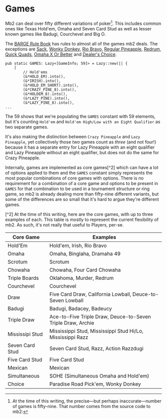 # Games

Mb2 can deal over fifty different variations of poker[^1]. This includes
common ones like Texas Hold'em, Omaha and Seven Card Stud as well as
lesser known games like Badugi, Courchevel and Big O.

The [BARGE Rule Book](http://www.ceemeck.org/BARGERuleBook2021/) has
rules to almost all of the games mb2 deals.  The exceptions are
[Sack](./games/sack.html), [Wonky Donkey](./games/wonky-donkey.html),
[Rio Bravo](./games/rio-bravo.html), [Regular
Pineapple](./games/regular-pineapple.html),
[Redrum](./games/redrum.html), [Quick Quads](./games/quick-quads.md), [Omaha X Or Better](./games/omaha-x-or-better.md) and [Dealer's Choice](games/dealers-choice.md).

[^1]: At the time of this writing, the precise&mdash;but perhaps inaccurate&mdash;number of games is fifty-nine. That number comes from the source code to mb2:
```
pub static GAMES: Lazy<[GameInfo; 59]> = Lazy::new(|| {
    [
        // Hold'ems
        (&*HOLD_EM).into(),
        (&*IRISH).into(),
        (&*HOLD_EM_SHORT).into(),
        (&*CRAZY_PINE_8).into(),
        (&*HOLDEM_8).into(),
        (&*LAZY_PINE).into(),
        (&*LAZY_PINE_8).into(),
...
```
The 59 shows that we're populating the `GAMES` constant with 59
elements, but it's counting `Hold'em` and `Hold'em High/Low with an
Eight Qualifier` as two separate games.

It's also making the distinction between `Crazy Pineapple` and `Lazy
Pineapple`, yet collectively those _two_ games count as _three_ (and
not four!) because it has a separate entry for Lazy Pineapple with an
eight qualifier and Lazy Pineapple without an eight qualifier, but
does not do the same for Crazy Pineapple.

Internally, games are implemented as core games[^2] which can have a lot
of options applied to them and the `GAMES` constant simply represents
the most popular combinations of core games with options. There is no
requirement for a combination of a core game and options to be present
in `GAMES` for that combination to be used in a tournament structure
or ring game, so mb2 is already dealing more than fifty-nine different
variants, but some of the differences are so small that it's hard to
argue they're different games.

[^2]
At the time of this writing, here are the core games, with up to three
examples of each.  This table is mostly to represent the current flexibility
of mb2. As such, it's not really that useful to Players, per-se.

|Core Game|Examples|
|-|-|
|Hold'Em|Hold'em, Irish, Rio Bravo|
|Omaha|Omaha, Binglaha, Dramaha 49|
|Scrotum|Scrotum|
|Chowaha|Chowaha, Four Card Chowaha|
|Triple Boards|Oklahoma, Murder, Redrum|
|Courchevel|Courchevel|
|Draw|Five Card Draw, California Lowball, Deuce-to-Seven Lowball|
|Badugi|Badugi, Badacey, Badeucy|
|Triple Draw|Ace-to-Five Triple Draw, Deuce-to-Seven Triple Draw, Archie|
|Mississipi Stud|Mississippi Stud, Mississippi Stud Hi/Lo, Mississippi Razz|
|Seven Card Stud|Seven Card Stud, Razz, Action Razzdugi|
|Five Card Stud|Five Card Stud|
|Mexican|Mexican|
|Simultaneous|SOHE (Simultaneous Omaha and Hold'em)|
|Choice|Paradise Road Pick'em, Wonky Donkey|

